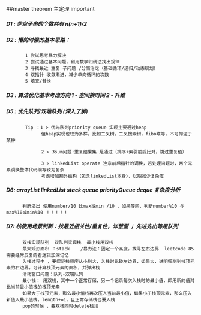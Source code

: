 ##master theorem 主定理 important
##### D1 : 非空子串的个数共有 n(n+1)/2 
##### D2 : 懵的时候的基本思路：
           1 尝试思考暴力解决
           2 尝试通过基本问题，利用数学归纳法找出规律
           3 寻找最近 重复 子问题 /分而治之（基础循环/递归/动态规划）
           4 双指针 收敛渐进，减少单向循环的次数
           5 填充/替换
           
##### D3 : 算法优化基本考虑方向  1 - 空间换时间   2 - 升维

##### D5 : 优先队列/双端队列 (深入了解)
           Tip ：1 > 优先队列priority queue 实现主要通过heap
                 但heap实现也较为多样，比如二叉树，二叉搜索树，fibo堆等，不可拘泥于某种
                 
                 2 > 3sum问题:重复结果集 是通过（排序+索引前后比对，跳过重复值）
                 
                 3 > linkedList operate 注意前后指针的调换，若处理问题时，两个元素调换整体代码编写较为复杂 
                 考虑增加额外结构（包含linkedList本身），以期减少复杂度       
   
##### D6: arrayList linkedList stack queue priorityQueue deque 复杂度分析
          判断溢出 使用number/10 比max或min /10 ，如果等同，判断number%10 与 max%10或min%10 ！！！！！
##### D7:  栈使用场景判断：找最近相关性/重复性，洋葱型 ； 先进先出等用队列
          双栈实现队列  双队列实现栈  最小栈用双栈    
          最大矩形面积 ：stack    /暴力法：固定一个高度，找寻左右边界  leetcode 85 需要经常反复的看逻辑加深记忆
          入栈过程中 ，要保证栈顺序从小到大，入栈时比较左边界，如果大，说明探测到栈顶元素的右边界，可计算栈顶元素的面积，并弹出栈
          滑动窗口问题：队列-双端队列
          最小栈： 用双栈，其中一个正常存储，另一个记录每次入栈时的最小值，即用新的值对比当前最小值栈的栈顶元素
          如果大于栈顶元素，那么最小值栈再次压入当前最小值，如果小于栈顶元素，那么压入新值入最小值栈，length+=1，且正常存储栈也要入栈
          pop的时候 ，要双栈同时delete栈顶


